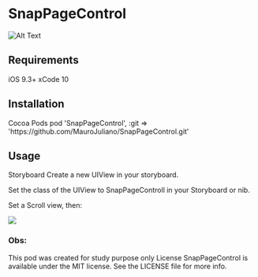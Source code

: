 # SnapPageControl

![Alt Text](https://media.giphy.com/media/rR92FuMuxlVcoOfrfX/giphy.gif)

<h2>Requirements</h2>

iOS 9.3+
xCode 10

<h2>Installation</h2>
Cocoa Pods
pod 'SnapPageControl', :git => 'https://github.com/MauroJuliano/SnapPageControl.git'

<h2>Usage</h2>

Storyboard
Create a new UIView in your storyboard.

Set the class of the UIView to SnapPageControll in your Storyboard or nib.

Set a Scroll view, then: 

![](https://scontent.fmgf1-1.fna.fbcdn.net/v/t39.30808-6/221189274_4020967638031404_2968492740878310713_n.jpg?_nc_cat=101&ccb=1-3&_nc_sid=730e14&_nc_ohc=aCAmxCorhDEAX_DFM1f&_nc_oc=AQl-zBjLxU2k4yORzbI2U9rB0JNrbWiaWxIU-AR8zFAo_D9kbkoHWd91msMiJs7r7J-2k0GFhXzr5lIgYUbdjxl0&_nc_ht=scontent.fmgf1-1.fna&oh=b445a7b8907bdfb408620dc768e6c743&oe=610D52D7)

<h3> Obs: </h3>
This pod was created for study purpose only
License
SnapPageControl is available under the MIT license. See the LICENSE file for more info.

